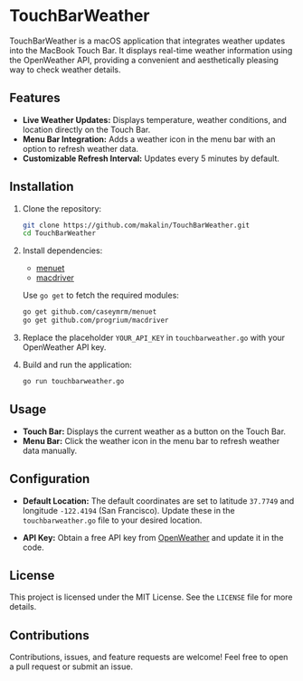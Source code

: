 # TouchBarWeather

TouchBarWeather is a macOS application that integrates weather updates into the MacBook Touch Bar. It displays real-time weather information using the OpenWeather API, providing a convenient and aesthetically pleasing way to check weather details.

## Features

- **Live Weather Updates:** Displays temperature, weather conditions, and location directly on the Touch Bar.
- **Menu Bar Integration:** Adds a weather icon in the menu bar with an option to refresh weather data.
- **Customizable Refresh Interval:** Updates every 5 minutes by default.

## Installation

1. Clone the repository:
    ```bash
    git clone https://github.com/makalin/TouchBarWeather.git
    cd TouchBarWeather
    ```

2. Install dependencies:
    - [menuet](https://github.com/caseymrm/menuet)
    - [macdriver](https://github.com/progrium/macdriver)

   Use `go get` to fetch the required modules:
    ```bash
    go get github.com/caseymrm/menuet
    go get github.com/progrium/macdriver
    ```

3. Replace the placeholder `YOUR_API_KEY` in `touchbarweather.go` with your OpenWeather API key.

4. Build and run the application:
    ```bash
    go run touchbarweather.go
    ```

## Usage

- **Touch Bar:** Displays the current weather as a button on the Touch Bar.
- **Menu Bar:** Click the weather icon in the menu bar to refresh weather data manually.

## Configuration

- **Default Location:** The default coordinates are set to latitude `37.7749` and longitude `-122.4194` (San Francisco). Update these in the `touchbarweather.go` file to your desired location.

- **API Key:** Obtain a free API key from [OpenWeather](https://openweathermap.org/) and update it in the code.

## License

This project is licensed under the MIT License. See the `LICENSE` file for more details.

## Contributions

Contributions, issues, and feature requests are welcome! Feel free to open a pull request or submit an issue.

